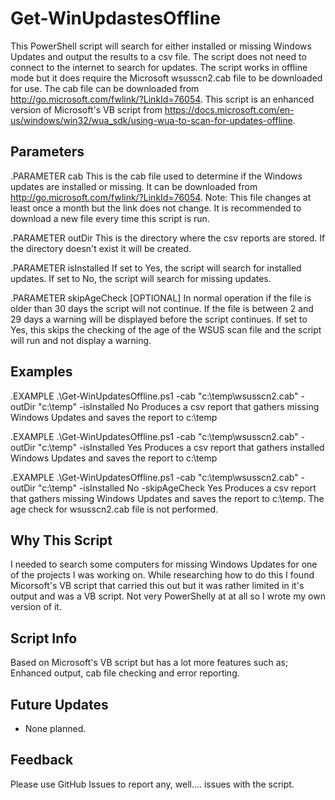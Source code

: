 # Get-WinUpdastesOffline

This PowerShell script will search for either installed or missing Windows Updates and output the results to a csv file. The script does not need to connect to the internet to search for updates. The script works in offline mode but it does require the Microsoft wsusscn2.cab file to be downloaded for use. The cab file can be downloaded from http://go.microsoft.com/fwlink/?LinkId=76054. This script is an enhanced version of Microsoft's VB script from https://docs.microsoft.com/en-us/windows/win32/wua_sdk/using-wua-to-scan-for-updates-offline.

## Parameters

.PARAMETER cab
This is the cab file used to determine if the Windows updates are installed or missing.
It can be downloaded from http://go.microsoft.com/fwlink/?LinkId=76054.
Note: This file changes at least once a month but the link does not change. It is recommended to download a new file every time this script is run.

.PARAMETER outDir
This is the directory where the csv reports are stored. If the directory doesn't exist it will be created.

.PARAMETER isInstalled
If set to Yes, the script will search for installed updates. If set to No, the script will search for missing updates.

.PARAMETER skipAgeCheck
[OPTIONAL] In normal operation if the file is older than 30 days the script will not continue.
If the file is between 2 and 29 days a warning will be displayed before the script continues.
If set to Yes, this skips the checking of the age of the WSUS scan file and the script will run and not display a warning.

## Examples

.EXAMPLE
.\Get-WinUpdatesOffline.ps1 -cab "c:\temp\wsusscn2.cab" -outDir "c:\temp" -isInstalled No
Produces a csv report that gathers missing Windows Updates and saves the report to c:\temp

.EXAMPLE
.\Get-WinUpdatesOffline.ps1 -cab "c:\temp\wsusscn2.cab" -outDir "c:\temp" -isInstalled Yes
Produces a csv report that gathers installed Windows Updates and saves the report to c:\temp

.EXAMPLE
.\Get-WinUpdatesOffline.ps1 -cab "c:\temp\wsusscn2.cab" -outDir "c:\temp" -isInstalled No -skipAgeCheck Yes
Produces a csv report that gathers missing Windows Updates and saves the report to c:\temp. The age check for wsusscn2.cab file is not performed.

## Why This Script

I needed to search some computers for missing Windows Updates for one of the projects I was working on. While researching how to do this I found Micorsoft's VB script that carried this out but it was rather limited in it's output and was a VB script. Not very PowerShelly at at all so I wrote my own version of it.

## Script Info

Based on Microsoft's VB script but has a lot more features such as; Enhanced output, cab file checking and error reporting.

## Future Updates

- None planned.

## Feedback

Please use GitHub Issues to report any, well.... issues with the script.
